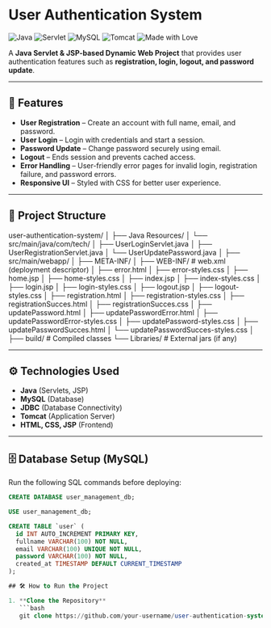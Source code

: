 # User Authentication System

![Java](https://img.shields.io/badge/Java-ED8B00?style=for-the-badge&logo=java&logoColor=white)
![Servlet](https://img.shields.io/badge/Servlets%2FJSP-4285F4?style=for-the-badge&logo=apache&logoColor=white)
![MySQL](https://img.shields.io/badge/MySQL-4479A1?style=for-the-badge&logo=mysql&logoColor=white)
![Tomcat](https://img.shields.io/badge/Tomcat-F8DC75?style=for-the-badge&logo=apachetomcat&logoColor=black)
![Made with Love](https://img.shields.io/badge/Made%20with-%E2%9D%A4-red?style=for-the-badge)

A **Java Servlet & JSP-based Dynamic Web Project** that provides user authentication features such as **registration, login, logout, and password update**.  

---

## 🚀 Features

- **User Registration** – Create an account with full name, email, and password.  
- **User Login** – Login with credentials and start a session.  
- **Password Update** – Change password securely using email.  
- **Logout** – Ends session and prevents cached access.  
- **Error Handling** – User-friendly error pages for invalid login, registration failure, and password errors.  
- **Responsive UI** – Styled with CSS for better user experience.  

---

## 📂 Project Structure

user-authentication-system/
│
├── Java Resources/
│   └── src/main/java/com/tech/
│       ├── UserLoginServlet.java
│       ├── UserRegistrationServlet.java
│       └── UserUpdatePassword.java
│
├── src/main/webapp/
│   ├── META-INF/
│   ├── WEB-INF/                # web.xml (deployment descriptor)
│   ├── error.html
│   ├── error-styles.css
│   ├── home.jsp
│   ├── home-styles.css
│   ├── index.jsp
│   ├── index-styles.css
│   ├── login.jsp
│   ├── login-styles.css
│   ├── logout.jsp
│   ├── logout-styles.css
│   ├── registration.html
│   ├── registration-styles.css
│   ├── registrationSucces.html
│   ├── registrationSucces.css
│   ├── updatePassword.html
│   ├── updatePasswordError.html
│   ├── updatePasswordError-styles.css
│   ├── updatePassword-styles.css
│   ├── updatePasswordSucces.html
│   └── updatePasswordSucces-styles.css
│
├── build/                      # Compiled classes
└── Libraries/                  # External jars (if any)

---

## ⚙️ Technologies Used  
- **Java** (Servlets, JSP)  
- **MySQL** (Database)  
- **JDBC** (Database Connectivity)  
- **Tomcat** (Application Server)  
- **HTML, CSS, JSP** (Frontend)  

---

## 🗄️ Database Setup (MySQL)  

Run the following SQL commands before deploying:  

```sql
CREATE DATABASE user_management_db;

USE user_management_db;

CREATE TABLE `user` (
  id INT AUTO_INCREMENT PRIMARY KEY,
  fullname VARCHAR(100) NOT NULL,
  email VARCHAR(100) UNIQUE NOT NULL,
  password VARCHAR(100) NOT NULL,
  created_at TIMESTAMP DEFAULT CURRENT_TIMESTAMP
);

## 🛠️ How to Run the Project

1. **Clone the Repository**
   ```bash
   git clone https://github.com/your-username/user-authentication-system.git

